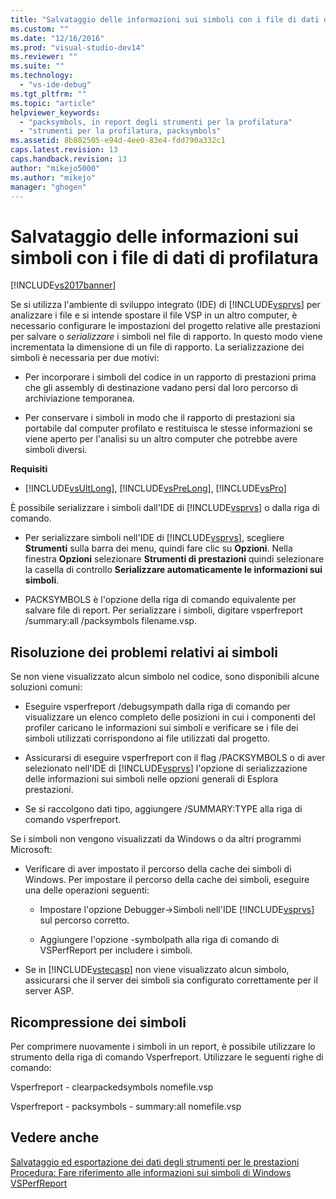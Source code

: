 ```yaml
---
title: "Salvataggio delle informazioni sui simboli con i file di dati di profilatura | Microsoft Docs"
ms.custom: ""
ms.date: "12/16/2016"
ms.prod: "visual-studio-dev14"
ms.reviewer: ""
ms.suite: ""
ms.technology: 
  - "vs-ide-debug"
ms.tgt_pltfrm: ""
ms.topic: "article"
helpviewer_keywords: 
  - "packsymbols, in report degli strumenti per la profilatura"
  - "strumenti per la profilatura, packsymbols"
ms.assetid: 8b802505-e94d-4ee0-83e4-fdd790a332c1
caps.latest.revision: 13
caps.handback.revision: 13
author: "mikejo5000"
ms.author: "mikejo"
manager: "ghogen"
---
```

# Salvataggio delle informazioni sui simboli con i file di dati di profilatura
[!INCLUDE[vs2017banner](../code-quality/includes/vs2017banner.md)]

Se si utilizza l'ambiente di sviluppo integrato \(IDE\) di [!INCLUDE[vsprvs](../code-quality/includes/vsprvs_md.md)] per analizzare i file e si intende spostare il file VSP in un altro computer, è necessario configurare le impostazioni del progetto relative alle prestazioni per salvare o *serializzare* i simboli nel file di rapporto.  In questo modo viene incrementata la dimensione di un file di rapporto.  La serializzazione dei simboli è necessaria per due motivi:  
  
-   Per incorporare i simboli del codice in un rapporto di prestazioni prima che gli assembly di destinazione vadano persi dal loro percorso di archiviazione temporanea.  
  
-   Per conservare i simboli in modo che il rapporto di prestazioni sia portabile dal computer profilato e restituisca le stesse informazioni se viene aperto per l'analisi su un altro computer che potrebbe avere simboli diversi.  
  
 **Requisiti**  
  
-   [!INCLUDE[vsUltLong](../code-quality/includes/vsultlong_md.md)], [!INCLUDE[vsPreLong](../code-quality/includes/vsprelong_md.md)], [!INCLUDE[vsPro](../code-quality/includes/vspro_md.md)]  
  
 È possibile serializzare i simboli dall'IDE di [!INCLUDE[vsprvs](../code-quality/includes/vsprvs_md.md)] o dalla riga di comando.  
  
-   Per serializzare simboli nell'IDE di [!INCLUDE[vsprvs](../code-quality/includes/vsprvs_md.md)], scegliere **Strumenti** sulla barra dei menu, quindi fare clic su **Opzioni**.  Nella finestra **Opzioni** selezionare **Strumenti di prestazioni** quindi selezionare la casella di controllo **Serializzare automaticamente le informazioni sui simboli**.  
  
-   PACKSYMBOLS è l'opzione della riga di comando equivalente per salvare file di report.  Per serializzare i simboli, digitare vsperfreport \/summary:all \/packsymbols filename.vsp.  
  
## Risoluzione dei problemi relativi ai simboli  
 Se non viene visualizzato alcun simbolo nel codice, sono disponibili alcune soluzioni comuni:  
  
-   Eseguire vsperfreport \/debugsympath dalla riga di comando per visualizzare un elenco completo delle posizioni in cui i componenti del profiler caricano le informazioni sui simboli e verificare se i file dei simboli utilizzati corrispondono ai file utilizzati dal progetto.  
  
-   Assicurarsi di eseguire vsperfreport con il flag \/PACKSYMBOLS o di aver selezionato nell'IDE di [!INCLUDE[vsprvs](../code-quality/includes/vsprvs_md.md)] l'opzione di serializzazione delle informazioni sui simboli nelle opzioni generali di Esplora prestazioni.  
  
-   Se si raccolgono dati tipo, aggiungere \/SUMMARY:TYPE alla riga di comando vsperfreport.  
  
 Se i simboli non vengono visualizzati da Windows o da altri programmi Microsoft:  
  
-   Verificare di aver impostato il percorso della cache dei simboli di Windows.  Per impostare il percorso della cache dei simboli, eseguire una delle operazioni seguenti:  
  
    -   Impostare l'opzione Debugger\-\>Simboli nell'IDE [!INCLUDE[vsprvs](../code-quality/includes/vsprvs_md.md)] sul percorso corretto.  
  
    -   Aggiungere l'opzione \-symbolpath alla riga di comando di VSPerfReport per includere i simboli.  
  
-   Se in [!INCLUDE[vstecasp](../code-quality/includes/vstecasp_md.md)] non viene visualizzato alcun simbolo, assicurarsi che il server dei simboli sia configurato correttamente per il server ASP.  
  
## Ricompressione dei simboli  
 Per comprimere nuovamente i simboli in un report, è possibile utilizzare lo strumento della riga di comando Vsperfreport.  Utilizzare le seguenti righe di comando:  
  
 Vsperfreport \- clearpackedsymbols nomefile.vsp  
  
 Vsperfreport \- packsymbols \- summary:all nomefile.vsp  
  
## Vedere anche  
 [Salvataggio ed esportazione dei dati degli strumenti per le prestazioni](../profiling/saving-and-exporting-performance-tools-data.md)   
 [Procedura: Fare riferimento alle informazioni sui simboli di Windows](../profiling/how-to-reference-windows-symbol-information.md)   
 [VSPerfReport](../profiling/vsperfreport.md)